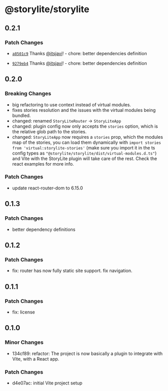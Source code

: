 # @storylite/storylite

## 0.2.1

### Patch Changes

- [`a8501c9`](https://github.com/itsjavi/storylite/commit/a8501c9da45f5456398f3a0bf407d4e16c76240b) Thanks [@itsjavi](https://github.com/itsjavi)! - chore: better dependencies definition

- [`9279eb4`](https://github.com/itsjavi/storylite/commit/9279eb4a0659cd390b3d99aa923ec2750f1d374c) Thanks [@itsjavi](https://github.com/itsjavi)! - chore: better dependencies definition

## 0.2.0

### Breaking Changes

- big refactoring to use context instead of virtual modules.
- fixes stories resolution and the issues with the virtual modules being bundled.
- changed: renamed `StoryLiteRouter` -> `StoryLiteApp`
- changed: plugin config now only accepts the `stories` option, which is the relative glob path to the stories.
- changed: `StoryLiteApp` now requires a `stories` prop, which the modules map of the stories, you can load them
  dynamically with `import stories from 'virtual:storylite-stories'`
  (make sure you import it in the ts config types as `"@storylite/storylite/dist/virtual-modules.d.ts"`)
  and Vite with the StoryLite plugin will take care of the rest. Check the react examples for more info.

### Patch Changes

- update react-router-dom to 6.15.0

## 0.1.3

### Patch Changes

- better dependency definitions

## 0.1.2

### Patch Changes

- fix: router has now fully static site support. fix navigation.

## 0.1.1

### Patch Changes

- fix: license

## 0.1.0

### Minor Changes

- 134cf89: refactor: The project is now basically a plugin to integrate with Vite, with a React app.

### Patch Changes

- d4e07ac: initial Vite project setup
